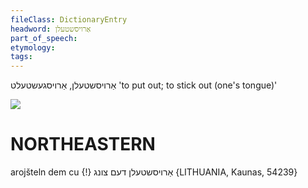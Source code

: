 ```yaml
---
fileClass: DictionaryEntry
headword: אַרויסשטעלן
part_of_speech: 
etymology: 
tags: 
---
```

אַרויסשטעלן, אַרויסגעשטעלט
'to put out; to stick out (one's tongue)'

![](https://ia802902.us.archive.org/9/items/Yiddish-Dialect-Maps/Herzog3-28-31-StickOutTongueRollABallChinRemind-65.jpg)

NORTHEASTERN
==============

arojšteln dem cu {!} אַרויסשטעלן דעם צונג {LITHUANIA, Kaunas, 54239} 
